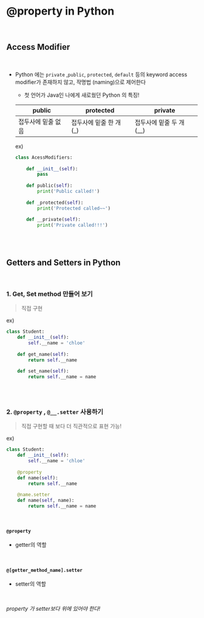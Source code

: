# @property in Python

<br>

## Access Modifier

<br>

- Python 에는 `private` ,`public`, `protected`, `default` 등의 keyword access modifier가 존재하지 않고, 작명법 (naming)으로 제어한다 

  - 첫 언어가 Java인 나에게 새로웠던 Python 의 특징!

  | public             | protected               | private                  |
  | ------------------ | ----------------------- | ------------------------ |
  | 접두사에 밑줄 없음 | 접두사에 밑줄 한 개 (_) | 접두사에 밑줄 두 개 (__) |

   ex)

  ```python
  class AcessModifiers:
      
      def __init__(self):
          pass
      
      def public(self):
          print('Public called!')
          
      def _protected(self):
          print('Protected called~~')
     	
      def __private(self):
          print('Private called!!!')
  ```

<br>

<br>

## Getters and Setters in Python

<br>

### 1. Get, Set method 만들어 보기

> 직접 구현

ex)

```python
class Student:
    def __init__(self):
        self.__name = 'chloe'
    
    def get_name(self):
        return self.__name
    
    def set_name(self):
        return self.__name = name
```

<br>

<br>

### 2. `@property` , `@__.setter` 사용하기

> 직접 구현할 때 보다 더 직관적으로 표현 가능!

ex)

```python
class Student:
    def __init__(self):
        self.__name = 'chloe'
    
    @property
    def name(self):
        return self.__name
    
    @name.setter
    def name(self, name):
        return self.__name = name
```

<br>

#### `@property`

- getter의 역할

<br>

#### `@[getter_method_name].setter`

- setter의 역할

<br>

*property 가 setter보다 위에 있어야 한다!*

<br>